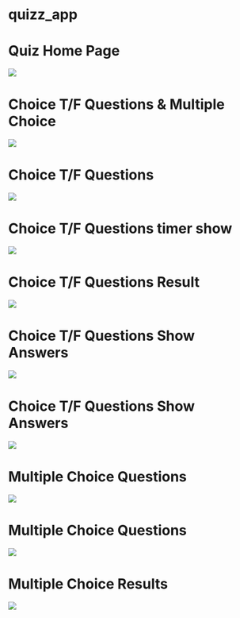 # quizz_app
# Quiz Home Page
<img src="https://github.com/naeem92/MobileApplication/blob/main/quizz_app/ss/Quiz1.jpeg">

# Choice T/F Questions & Multiple Choice

<img src="https://github.com/naeem92/MobileApplication/blob/main/quizz_app/ss/Quiz2.jpeg">

# Choice T/F Questions

<img src="https://github.com/naeem92/MobileApplication/blob/main/quizz_app/ss/Quiz4.jpeg">

# Choice T/F Questions timer show

<img src="https://github.com/naeem92/MobileApplication/blob/main/quizz_app/ss/Quiz3.jpeg">

# Choice T/F Questions Result

<img src="https://github.com/naeem92/MobileApplication/blob/main/quizz_app/ss/Quiz5.jpeg">

# Choice T/F Questions Show Answers

<img src="https://github.com/naeem92/MobileApplication/blob/main/quizz_app/ss/Quiz6.jpeg">

# Choice T/F Questions Show Answers

<img src="https://github.com/naeem92/MobileApplication/blob/main/quizz_app/ss/Quiz10.jpeg">

# Multiple Choice Questions

<img src="https://github.com/naeem92/MobileApplication/blob/main/quizz_app/ss/Quiz7.jpeg">

# Multiple Choice Questions

<img src="https://github.com/naeem92/MobileApplication/blob/main/quizz_app/ss/Quiz8.jpeg">

# Multiple Choice Results

<img src="https://github.com/naeem92/MobileApplication/blob/main/quizz_app/ss/Quiz9.jpeg">


